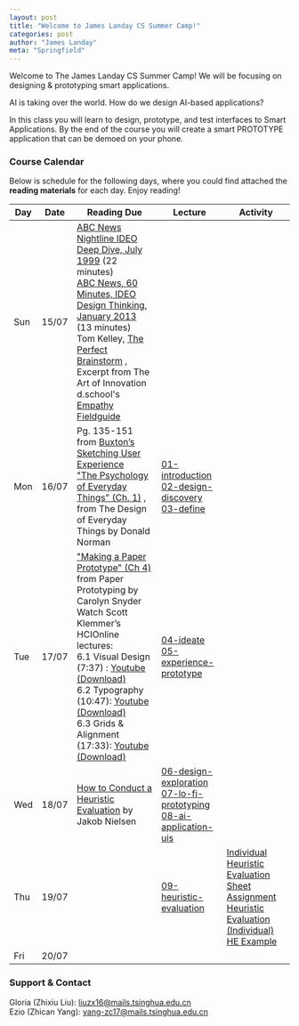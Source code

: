 ```yaml
---
layout: post
title: "Welcome to James Landay CS Summer Camp!"
categories: post
author: "James Landay"
meta: "Springfield"
---
```


Welcome to The James Landay CS Summer Camp! We will be focusing on designing & prototyping smart applications.

AI is taking over the world. How do we design AI-based applications?

In this class you will learn to design, prototype, and test interfaces to Smart Applications. By the end of the course you will create a smart PROTOTYPE application that can be demoed on your phone. 

### Course Calendar

Below is schedule for the following days, where you could find attached the **reading materials** for each day. Enjoy reading!

| Day    | Date     | Reading Due         | Lecture                  | Activity             |
| ------ | -------- | ------------------- | ------------------------ | -------------------- |
| Sun    | 15/07    | [ABC News Nightline IDEO Deep Dive, July 1999](http://hci.stanford.edu/courses/cs147/2017/au/videos/ABCNews-Nightline_IDEO_July1999.mp4) (22 minutes)  <br> [ABC News, 60 Minutes, IDEO Design Thinking, January 2013](http://hci.stanford.edu/courses/cs147/2017/au/videos/60Minutes_IDEO_January2013.mp4) (13 minutes)    <br> Tom Kelley, [The Perfect Brainstorm](https://github.com/china-teaching/viax-summer-2018/raw/master/resources/Sun/Kelley_TheArtOfInnovation_Chapter4ThePerfectBrainstorm.pdf) , Excerpt from The Art of Innovation  <br> d.school's  [Empathy Fieldguide](https://github.com/china-teaching/viax-summer-2018/raw/master/resources/Sun/FIELDGUIDE-Screen-DTBC-March-2015-V2.pdf)      |          |   |
| Mon    | 16/07    | Pg. 135-151 from  [Buxton’s Sketching User Experience](https://github.com/china-teaching/viax-summer-2018/raw/master/resources/Mon/Buxton_lowRes.pdf)   <br> ["The Psychology of Everyday Things" (Ch. 1)](https://github.com/china-teaching/viax-summer-2018/raw/master/resources/Mon/Norman-Ch1.PDF)  , from The Design of Everyday Things by Donald Norman           | [01-introduction](https://github.com/china-teaching/viax-summer-2018/raw/master/resources/Mon/01-introduction.pdf) <br>  [02-design-discovery](https://github.com/china-teaching/viax-summer-2018/raw/master/resources/Mon/02-design-discovery.pdf) <br> [03-define](https://github.com/china-teaching/viax-summer-2018/raw/master/resources/Mon/03-define.pdf)             |              |
| Tue    | 17/07    | ["Making a Paper Prototype" (Ch 4)](https://github.com/china-teaching/viax-summer-2018/raw/master/resources/Tue/Snyder-Ch4.PDF)  from Paper Prototyping by Carolyn Snyder  <br> Watch Scott Klemmer’s HCIOnline lectures:  <br>  6.1 Visual Design (7:37) : [Youtube](https://www.youtube.com/watch?v=TIg8ab4PqbU&index=1&list=PLNtQfKgd43l2kR11FzLF2cXd_fp3kj7jD) [(Download)](https://github.com/china-teaching/viax-summer-2018/raw/master/resources/Tue/Visual-Design.mp4)   <br>  6.2 Typography (10:47): [Youtube](https://www.youtube.com/watch?v=82gp_2vqLTc&list=PLNtQfKgd43l2kR11FzLF2cXd_fp3kj7jD&index=2) [(Download)](https://github.com/china-teaching/viax-summer-2018/raw/master/resources/Tue/Typography.mp4) <br>  6.3 Grids & Alignment (17:33): [Youtube](https://www.youtube.com/watch?v=iV9FVoCCT74&list=PLNtQfKgd43l2kR11FzLF2cXd_fp3kj7jD&index=3) [(Download)](https://github.com/china-teaching/viax-summer-2018/raw/master/resources/Tue/Grids-Alignment.mp4)     |    [04-ideate](https://github.com/china-teaching/viax-summer-2018/raw/master/resources/Tue/04-ideate.pdf) <br> [05-experience-prototype](https://github.com/china-teaching/viax-summer-2018/raw/master/resources/Tue/05-experience-prototype.pdf)    |          |
| Wed    | 18/07    | [How to Conduct a Heuristic Evaluation](http://www.useit.com/articles/how-to-conduct-a-heuristic-evaluation/)  by Jakob Nielsen       | [06-design-exploration](https://github.com/china-teaching/viax-summer-2018/raw/master/resources/Wed/06-design-exploration.pdf) <br> [07-lo-fi-prototyping](https://github.com/china-teaching/viax-summer-2018/raw/master/resources/Wed/07-lo-fi-prototyping.pdf)  <br> [08-ai-application-uis](https://github.com/china-teaching/viax-summer-2018/raw/master/resources/Wed/08-ai-application-uis.pdf)      |         |
| Thu    | 19/07    |     |    [09-heuristic-evaluation](https://github.com/china-teaching/viax-summer-2018/raw/master/resources/Thu/09-heuristic-evaluation.pdf)    |  [Individual Heuristic Evaluation Sheet](https://github.com/china-teaching/viax-summer-2018/raw/master/resources/Thu/Heuristic-Evaluation-Sheet.docx) <br> [Assignment Heuristic Evaluation (Individual)](https://github.com/china-teaching/viax-summer-2018/raw/master/resources/Thu/Assignment-Heuristic-Evaluation-Individual.docx)<br>[HE Example](https://github.com/china-teaching/viax-summer-2018/raw/master/resources/Thu/individual-HE-example.pdf)|
| Fri    | 20/07    |     |       |    |


### Support & Contact
Gloria (Zhixiu Liu): liuzx16@mails.tsinghua.edu.cn  
Ezio (Zhican Yang): yang-zc17@mails.tsinghua.edu.cn


